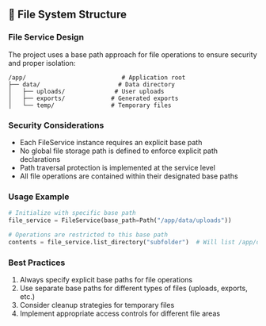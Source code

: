 ## 📁 File System Structure

### File Service Design
The project uses a base path approach for file operations to ensure security and proper isolation:

```
/app/                           # Application root
├── data/                      # Data directory
│   ├── uploads/              # User uploads
│   ├── exports/             # Generated exports
│   └── temp/                # Temporary files
```

### Security Considerations
- Each FileService instance requires an explicit base path
- No global file storage path is defined to enforce explicit path declarations
- Path traversal protection is implemented at the service level
- All file operations are contained within their designated base paths

### Usage Example
```python
# Initialize with specific base path
file_service = FileService(base_path=Path("/app/data/uploads"))

# Operations are restricted to this base path
contents = file_service.list_directory("subfolder")  # Will list /app/data/uploads/subfolder
```

### Best Practices
1. Always specify explicit base paths for file operations
2. Use separate base paths for different types of files (uploads, exports, etc.)
3. Consider cleanup strategies for temporary files
4. Implement appropriate access controls for different file areas 